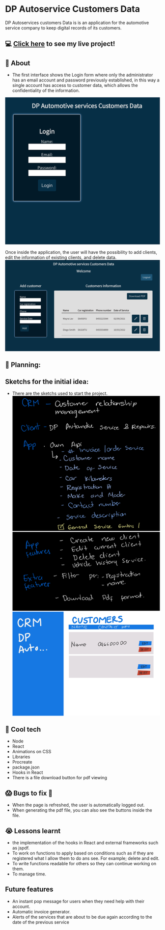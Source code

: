 # DP Autoservice Customers Data
DP Autoservices customers Data is is an application for the automotive service company to keep digital records of its customers.

## :computer: [Click here](DPcustomersData.surge.sh) to see my live project!

## :speech_balloon: About
- The first interface shows the Login form where only the administrator has an email account and password previously established, in this way a single account has access to customer data, which allows the confidentiality of the information.

![](public/images/login.png)

Once inside the application, the user will have the possibility to add clients, edit the information of existing clients, and delete data.
![](public/images/logged.png)

## :memo: Planning:
## Sketchs for the initial idea:
- There are the sketchs used to start the project.
![](public/images/IMG_0151.jpg)
![](public/images/IMG_0152.jpg)
![](public/images/IMG_0153.jpg)

## :rocket: Cool tech
- Node
- React
- Animations on CSS
- Libraries
- Procreate
- package.json
- Hooks in React
- There is a file download button for pdf viewing

## :scream: Bugs to fix :poop:
- When the page is refreshed, the user is automatically logged out.
- When generating the pdf file, you can also see the buttons inside the file.

## :sob: Lessons learnt
- the implementation of the hooks in React and external frameworks such as jspdf.
- To work on functions to apply based on conditions such as if they are registered what I allow them to do ans see. For example; delete and edit.
- To write functions readable for others so they can continue working on them.
- To manage time.


## Future features
- An instant pop message for users when they need help with their account.
- Automatic invoice generator.
- Alerts of the services that are about to be due again according to the date of the previous service

